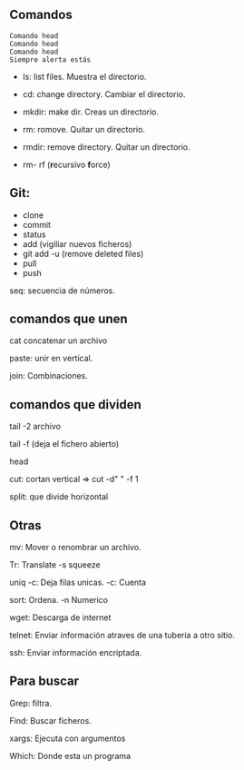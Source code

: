 ## Comandos

```
Comando head
Comando head
Comando head
Siempre alerta estás 
```

- ls: list files. Muestra el directorio.

- cd: change directory. Cambiar el directorio.

- mkdir: make dir. Creas un directorio.

- rm: romove. Quitar un directorio.

- rmdir: remove directory. Quitar un directorio.

- rm- rf (**r**ecursivo **f**orce)

## Git: 

- clone 
- commit 
- status
- add (vigiliar nuevos ficheros) 
- git add -u (remove deleted files)
- pull
- push

seq: secuencia de números.

## comandos que unen

cat concatenar un archivo

paste: unir en vertical.

join: Combinaciones.

## comandos que dividen

tail -2 archivo

tail -f (deja el fichero abierto)

head

cut: cortan vertical => cut -d" " -f 1

split: que divide horizontal

## Otras

mv: Mover o renombrar un archivo.

Tr: Translate
	-s squeeze

uniq -c: Deja filas unicas. -c: Cuenta

sort: Ordena. -n Numerico

wget: Descarga de internet

telnet: Enviar información atraves de una tuberia a otro sitio.

ssh: Enviar información encriptada.

## Para buscar 

Grep: filtra.

Find: Buscar ficheros.

xargs: Ejecuta con argumentos

Which: Donde esta un programa
